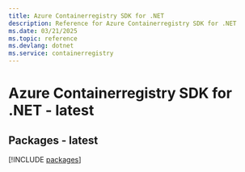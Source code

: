 ```yaml
---
title: Azure Containerregistry SDK for .NET
description: Reference for Azure Containerregistry SDK for .NET
ms.date: 03/21/2025
ms.topic: reference
ms.devlang: dotnet
ms.service: containerregistry
---
```

# Azure Containerregistry SDK for .NET - latest
## Packages - latest
[!INCLUDE [packages](containerregistry-index.md)]